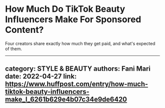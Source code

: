# How Much Do TikTok Beauty Influencers Make For Sponsored Content?

Four creators share exactly how much they get paid, and what's expected of them.

---
category: STYLE & BEAUTY
authors: Fani Mari
date: 2022-04-27
link: https://www.huffpost.com/entry/how-much-tiktok-beauty-influencers-make_l_6261b629e4b07c34e9de6420
---
